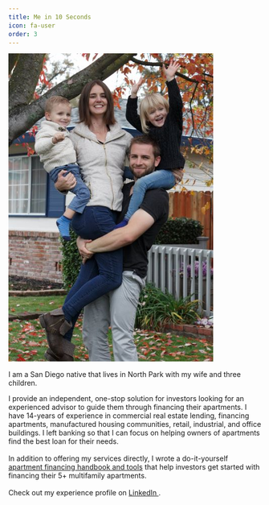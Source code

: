 ```yaml
---
title: Me in 10 Seconds
icon: fa-user
order: 3
---
```


![family photo](/assets/images/family-photo-small.jpg)

I am a San Diego native that lives in North Park with my wife and three children.

I provide an independent, one-stop solution for investors looking for an experienced advisor to guide them through financing their apartments. I have 14-years of experience in commercial real estate lending, financing apartments, manufactured housing communities, retail, industrial, and office buildings. I left banking so that I can focus on helping owners of apartments find the best loan for their needs.
<br /><br />
In addition to offering my services directly, I wrote a do-it-yourself <a href="/apartment-loans/#tools">apartment financing handbook and tools</a> that help investors get started with financing their 5+ multifamily apartments. 
<br /><br />
Check out my experience profile on <a href="https://www.linkedin.com/in/nicholasschoch" target="_blank" rel="noopener">LinkedIn <i class="fab fa-linkedin"></i></a>.

